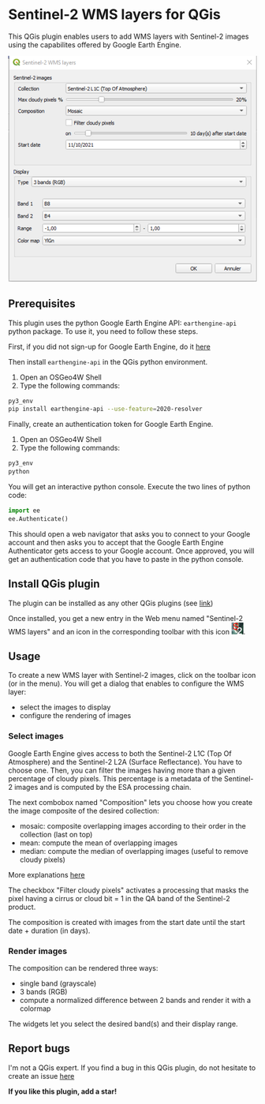 # Sentinel-2 WMS layers for QGis

This QGis plugin enables users to add WMS layers with Sentinel-2 images using the capabilites offered by Google Earth Engine.

![UI](img/UI.png)

## Prerequisites

This plugin uses the python Google Earth Engine API: `earthengine-api` python package. To use it, you need to follow these steps.

First, if you did not sign-up for Google Earth Engine, do it [here](https://earthengine.google.com/signup/)

Then install `earthengine-api` in the QGis python environment.

1. Open an OSGeo4W Shell
2. Type the following commands:

```bash
py3_env
pip install earthengine-api --use-feature=2020-resolver
```

Finally, create an authentication token for Google Earth Engine.

1. Open an OSGeo4W Shell
2. Type the following commands:

```bash
py3_env
python
```

You will get an interactive python console. Execute the two lines of python code:

```python
import ee
ee.Authenticate()
```

This should open a web navigator that asks you to connect to your Google account and
then asks you to accept that the Google Earth Engine Authenticator gets access to your
Google account. Once approved, you will get an authentication code that you have to
paste in the python console. 

## Install QGis plugin

The plugin can be installed as any other QGis plugins (see [link](https://docs.qgis.org/3.16/en/docs/training_manual/qgis_plugins/fetching_plugins.html))

Once installed, you get a new entry in the Web menu named "Sentinel-2 WMS layers" and an icon in the corresponding toolbar with this icon ![UI](icon.png).

## Usage

To create a new WMS layer with Sentinel-2 images, click on the toolbar icon (or in the menu). You will get a dialog that enables to configure the WMS layer:
- select the images to display
- configure the rendering of images

### Select images

Google Earth Engine gives access to both the Sentinel-2 L1C (Top Of Atmosphere) and the Sentinel-2 L2A (Surface Reflectance). You have to choose one.
Then, you can filter the images having more than a given percentage of cloudy pixels. This percentage is a metadata of the Sentinel-2 images and is
computed by the ESA processing chain.

The next combobox named "Composition" lets you choose how you create the image composite of the desired collection:
- mosaic: composite overlapping images according to their order in the collection (last on top) 
- mean: compute the mean of overlapping images
- median: compute the median of overlapping images (useful to remove cloudy pixels)

More explanations [here](https://developers.google.com/earth-engine/guides/ic_composite_mosaic)

The checkbox "Filter cloudy pixels" activates a processing that masks the pixel having a cirrus or cloud bit = 1 in the QA band of the Sentinel-2 product.

The composition is created with images from the start date until the start date + duration (in days).

### Render images

The composition can be rendered three ways:
- single band (grayscale)
- 3 bands (RGB)
- compute a normalized difference between 2 bands and render it with a colormap

The widgets let you select the desired band(s) and their display range. 

## Report bugs

I'm not a QGis expert. If you find a bug in this QGis plugin, do not hesitate to create an issue [here](https://github.com/queyruto/qgis_sentinel2_geelayers/issues)

**If you like this plugin, add a star!**
